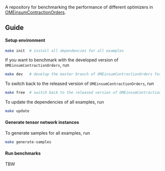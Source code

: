 A repository for benchmarking the performance of different optimizers in [OMEinsumContractionOrders](https://github.com/TensorBFS/OMEinsumContractionOrders.jl).

## Guide

#### Setup environment
```bash
make init  # install all dependencies for all examples
```

If you want to benchmark with the developed version of `OMEinsumContractionOrders`, run
```bash
make dev   # develop the master branch of OMEinsumContractionOrders for all examples
```

To switch back to the released version of `OMEinsumContractionOrders`, run
```bash
make free  # switch back to the released version of OMEinsumContractionOrders for all examples
```

To update the dependencies of all examples, run
```bash
make update
```

#### Generate tensor network instances
To generate samples for all examples, run
```bash
make generate-samples
```

#### Run benchmarks

TBW
